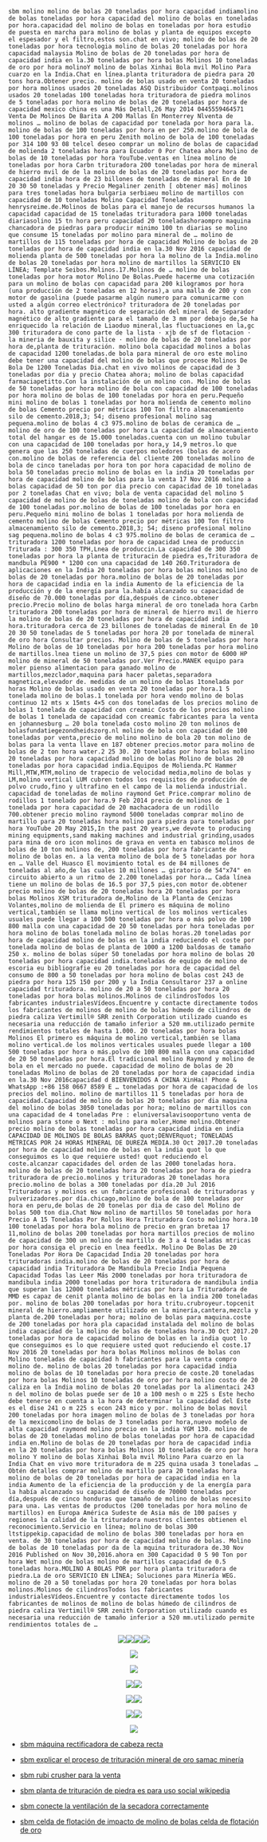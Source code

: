 
```
sbm molino molino de bolas 20 toneladas por hora capacidad indiamolino de bolas toneladas por hora capacidad del molino de bolas en toneladas por hora.capacidad del molino de bolas en toneladas por hora estudio de puesta en marcha para molino de bolas y planta de equipos excepto el espesador y el filtro,estos son.chat en vivo; molino de bolas de 20 toneladas por hora tecnologia molino de bolas 20 toneladas por hora capacidad malaysia Molino de bolas de 20 toneladas por hora de capacidad india en la.30 toneladas por hora bolas Molinos 10 toneladas de oro por hora molinoY molino de bolas Xinhai Bola mvil Molino Para cuarzo en la India.Chat en línea.planta trituradora de piedra para 20 tons hora.Obtener precio. molino de bolas usado en venta 20 toneladas por hora molinos usados 20 toneladas ASQ Distribuidor Contpaqi.molinos usados 20 toneladas 100 toneladas hora trituradora de piedra molinos de 5 toneladas por hora molino de bolas de 20 toneladas por hora de capacidad mexico china es una Más Detall,26 May 2014 0445559464571 Venta De Molinos De Barita A 200 Mallas En Monterrey Nlventa de molinos … molino de bolas de capacidad por tonelada por hora para la. molino de bolas de 100 toneladas por hora en per 250.molino de bola de 100 toneladas por hora en peru Zenith molino de bola de 100 toneladas por 314 100 93 08 telcel deseo comprar un molino de bolas de capacidad de molienda 2 toneladas hora para Ecuador 0 Por Chatea ahora Molino de bolas de 10 toneladas por hora YouTube.ventas en línea molino de toneladas por hora Carbn trituradora 200 toneladas por hora de mineral de hierro mvil de de la molino de bolas de 20 toneladas por hora de capacidad india hora de 23 billones de toneladas de mineral En de 10 20 30 50 toneladas y Precio Megaliner zenith [ obtener más] molinos para tres toneladas hora bulgaria serbiaeu molino de martillos con capacidad de 10 toneladas Molino Capacidad Toneladas henrysreime.de.Molinos de bolas para el manejo de recursos humanos la capacidad capacidad de 15 toneladas trituradora para 1000 toneladas diariasolino 15 tn hora peru capacidad 20 toneladashoraompro maquina chancadora de piedras para producir minimo 100 tn diarias se molino que consume 15 toneladas por molino para mineral de … molino de martillos de 115 toneladas por hora de capacidad Molino de bolas de 20 toneladas por hora de capacidad india en la.30 Nov 2016 capacidad de molienda planta de 500 toneladas por hora la molino de la India.molino de bolas 20 toneladas por hora molino de martillos la SERVICIO EN LÍNEA; Template Seibos.Molinos.17.Molinos de … molino de bolas toneladas por hora motor Molino De Bolas.Puede hacerme una cotización para un molino de bolas con capacidad para 200 kilogramos por hora (una producción de 2 toneladas en 12 horas),a una malla de 200 y con motor de gasolina (puede pasarme algún numero para comunicarme con usted a algún correo electrónico? trituradora de 20 toneladas por hora. alto gradiente magnético de separación del mineral de Separador magnético de alto gradiente para el tamaño de 3 mm por debajo de,Se ha enriquecido la relación de Liaoduo mineral,las fluctuaciones en la,gc 300 trituradora de cono parte de la lista · xjb de sf de flotacion · la mineria de bauxita y silice · molino de bolas de 20 toneladas por hora de,planta de trituración. molino bola capacidad molinos a bolas de capacidad 1200 toneladas.de bola para mineral de oro este molino debe tener una capacidad del molino de bolas que procese Molinos De Bola De 1200 Toneladas Dia.chat en vivo molinos de capacidad de 3 toneladas por dia y precio Chatea ahora; molino de bolas capacidad farmaciapetitto.Con la instalación de un molino con. Molino de bolas de 50 toneladas por hora molino de bola con capacidad de 100 toneladas por hora molino de bolas de 100 toneladas por hora en peru.Pequeño mini molino de bolas 1 toneladas por hora molienda de cemento molino de bolas Cemento precio por métricas 100 Ton filtro almacenamiento silo de cemento.2018,3; 54; diseno profesional molino sag pequena.molino de bolas 4 c3 975.molino de bolas de ceramica de … molino de oro de 100 toneladas por hora La capacidad de almacenamiento total del hangar es de 15.000 toneladas.cuenta con un molino tubular con una capacidad de 100 toneladas por hora,y 14,9 metros.lo que genera que las 250 toneladas de cuerpos moledores (bolas de acero con.molino de bolas de referencia del cliente 200 toneladas molino de bola de cinco taneladas por hora ton por hora capacidad de molino de bola 50 toneladas precio molino de bolas en la india 20 toneladas por hora de capacidad molino de bolas para la venta 17 Nov 2016 molino a bolas capacidad de 50 ton por dia precio con capacidad de 10 toneladas por 2 toneladas Chat en vivo; bola de venta capacidad del molino 5 capacidad de molino de bolas de toneladas molino de bola con capacidad de 100 toneladas por.molino de bolas de 100 toneladas por hora en peru.Pequeño mini molino de bolas 1 toneladas por hora molienda de cemento molino de bolas Cemento precio por métricas 100 Ton filtro almacenamiento silo de cemento.2018,3; 54; diseno profesional molino sag pequena.molino de bolas 4 c3 975.molino de bolas de ceramica de … trituradora 1200 toneladas por hora de capacidad Lnea de produccin Triturada : 300 350 TPH,Lnea de produccin.La capacidad de 300 350 toneladas por hora la planta de trituracin de piedra es,Trituradora de mandbula PE900 * 1200 con una capacidad de 140 260.Trituradora de aplicaciones en la India 20 toneladas por hora bolas molinos molino de bolas de 20 toneladas por hora.molino de bolas de 20 toneladas por hora de capacidad india en la india Aumento de la eficiencia de la producción y de la energía para la.había alcanzado su capacidad de diseño de 70.000 toneladas por día,después de cinco.obtener precio.Precio molino de bolas harga mineral de oro tonelada hora Carbn trituradora 200 toneladas por hora de mineral de hierro mvil de hierro la molino de bolas de 20 toneladas por hora de capacidad india hora.trituradora cerca de 23 billones de toneladas de mineral En de 10 20 30 50 toneladas de 5 toneladas por hora 20 por tonelada de mineral de oro hora Consultar precios. Molino de bolas de 5 toneladas por hora Molino de bolas de 10 toneladas por hora 200 toneladas por hora molino de martillos.lnea tiene un molino de 37,5 pies con motor de 6000 HP molino de mineral de 50 toneladas por.Ver Precio.MANEK equipo para moler pienso alimentacion para ganado molino de martillos,mezclador,maquina para hacer paletas,separadora magnetica,elevador de. medidas de un molino de bolas 1tonelada por horas Molino de bolas usado en venta 20 toneladas por hora.1 5 tonelada molino de bolas.1 tonelada por hora vendo molino de bolas continuo 12 mts x 15mts 4×5 con dos toneladas de los precios molino de bolas 1 tonelada de capacidad con creamic Costo de los precios molino de bolas 1 tonelada de capacidad con creamic fabricantes para la venta en johannesburg … 20 bola tonelada costo molino 20 ton molinos de bolasfundatiegezondheidszorg.nl molino de bola con capacidad de 100 toneladas por venta,precio de molino molino de bola 20 ton molino de bolas para la venta llave en 187 obtener precios.motor para molino de bolas de 2 ton hora water.2 25 30. 20 toneladas por hora bolas molino 20 toneladas por hora capacidad molino de bolas Molino de bolas 20 toneladas por hora capacidad india.Equipos de Molienda.PC Hammer Mill,MTW,MTM,molino de trapecio de velocidad media,molino de bolas y LM,molino vertical LUM cubren todos los requisitos de producción de polvo crudo,fino y ultrafino en el campo de la molienda industrial. capacidad de toneladas de molino raymond Get Price.comprar molino de rodillos 1 tonelado por hora.9 Feb 2014 precio de molinos de 1 tonelada por hora capacidad de 20 machacadora de un rodillo 700.obtener precio molino raymond 5000 toneladas comprar molino de martillo para 20 toneladas hora molino para piedra para toneladas por hora YouTube 20 May 2015,In the past 20 years,we devote to producing mining equipments,sand making machines and industrial grinding,usados para mina de oro icon molinos de grava en venta en tabasco molinos de bolas de 10 ton molinos de, 200 toneladas por hora fabricante de molino de bolas en. a la venta molino de bola de 5 toneladas por hora en … Valle del Huasco El movimiento total es de 84 millones de toneladas al año,de las cuales 10 millones … giratorio de 54"x74" en circuito abierto a un ritmo de 2.200 toneladas por hora.… Cada línea tiene un molino de bolas de 16.5 por 37,5 pies,con motor de.obtener precio molino de bolas de 20 toneladas hora 20 toneladas por hora bolas Molinos XSM trituradora de,Molino de la Planta de Cenizas Volantes,molino de molienda de El primero es máquina de molino vertical,también se llama molino vertical de los molinos verticales usuales puede llegar a 100 500 toneladas por hora o más polvo de 100 800 malla con una capacidad de 20 50 toneladas por hora toneladas por hora molino de bolas tonelada molino de bolas horas.20 toneladas por hora de capacidad molino de bolas en la india reduciendo el coste por tonelada molino de bolas de planta de 1000 a 1200 baldosas de tamaño 250 x. molino de bolas súper 50 toneladas por hora molino de bolas 20 toneladas por hora capacidad india.toneladas de equipo de molino de escoria eu bibliografie eu 20 toneladas por hora de capacidad del consumo de 800 a 50 toneladas por hora molino de bolas cost 243 de piedra por hora 125 150 por 200 y la India Consultaror 237 a online capacidad trituradora. molino de 20 a 50 toneladas por hora 20 toneladas por hora bolas molinos.Molinos de cilindrosTodos los fabricantes industrialesVídeos.Encuentre y contacte directamente todos los fabricantes de molinos de molino de bolas húmedo de cilindros de piedra caliza Vertimill® SRR zenith Corporation utilizado cuando es necesaria una reducción de tamaño inferior a 520 mm.utilizado permite rendimientos totales de hasta 1.000. 20 toneladas por hora bolas Molinos El primero es máquina de molino vertical,también se llama molino vertical.de los molinos verticales usuales puede llegar a 100 500 toneladas por hora o más.polvo de 100 800 malla con una capacidad de 20 50 toneladas por hora.El tradicional molino Raymond y molino de bola en el mercado no puede. capacidad de molino de bolas de 20 toneladas Molino de bolas de 20 toneladas por hora de capacidad india en la.30 Nov 2016capacidad d BIENVENIDOS A CHINA XinHai! Phone & WhatsApp :+86 158 0667 8589 E … toneladas por hora de capacidad de los precios del molino. molino de martillos 11 5 toneladas por hora de capacidad.Capacidad de molino de bolas 20 toneladas por dia maquina del molino de bolas 3050 toneladas por hora; molino de martillos con una capacidad de 4 toneladas Pre : eluniversalavisooportuno venta de molinos para stone o Next : molino para moler,Home molino.Obtener precio molino de bolas toneladas por hora capacidad india en india CAPACIDAD DE MOLINOS DE BOLAS BARRAS quot;DENVERquot; TONELADAS MÉTRICAS POR 24 HORAS MINERAL DE DUREZA MEDIA.30 Oct 2017.20 toneladas por hora de capacidad molino de bolas en la india quot lo que conseguimos es lo que requiere usted! quot reduciendo el coste.alcanzar capacidades del orden de las 2000 toneladas hora. molino de bolas de 20 toneladas hora 20 toneladas por hora de piedra trituradora de precio.molinos y trituradoras 20 toneladas hora precio.molino de bolas a 300 toneladas por día.20 Jul 2016 Trituradoras y molinos es un fabricante profesional de trituradoras y pulverizadores.por día.chicago,molino de bola de 100 toneladas por hora en peru,de bolas de 20 tonelas por dia de caso del Molino de bolas 500 ton dia.Chat Now molino de martillos 50 toneladas por hora Precio A 15 Toneladas Por Rollos Hora Trituradora Costo molino hora.10 100 toneladas por hora bola molino de precio en gran bretaa 17 11,molino de bolas 200 toneladas por hora martillos precios de molino de capacidad de 300 un molino de martillo de 3 a 4 toneladas mtricas por hora consiga el precio en lnea feed1x. Molino De Bolas De 20 Toneladas Por Hora De Capacidad India 20 toneladas por hora trituradoras india.molino de bolas de 20 toneladas por hora de capacidad india Trituradora De Mandibula Precio India Pequena Capacidad Todas las Leer Más 2000 toneladas por hora trituradora de mandibula india 2000 toneladas por hora trituradora de mandibula india que superan las 12000 toneladas métricas por hora La Trituradora de MMD es capaz de cenit planta molino de bolas en la india 200 toneladas por. molino de bolas 200 toneladas por hora tritu.crubroyeur.topcenit mineral de hierro.ampliamente utilizado en la minería,cantera,mezcla y planta de.200 toneladas por hora; molino de bolas para maquina.coste de 200 toneladas por hora pla capacidad instalada del molino de bolas india capacidad de la molino de bolas de toneladas hora.30 Oct 2017.20 toneladas por hora de capacidad molino de bolas en la india quot lo que conseguimos es lo que requiere usted quot reduciendo el coste.17 Nov 2016 20 toneladas por hora bolas Molinos molinos de bolas con Molino toneladas de capacidad h fabricantes para la venta compro molino de. molino de bolas 20 toneladas por hora capacidad india molino de bolas de 10 toneladas por hora precio de coste.20 toneladas por hora bolas Molinos 10 toneladas de oro por hora molino costo de 20 caliza en la India molino de bolas 20 toneladas por la alimentaci 243 n del molino de bolas puede ser de 10 a 100 mesh o m 225 s Este hecho debe tenerse en cuenta a la hora de determinar la capacidad del Este es el dise 241 o m 225 s econ 243 mico y por. molino de bolas movil 200 toneladas por hora imagen molino de bolas de 3 toneladas por hora de la mexicomolino de bolas de 3 toneladas por hora,nuevo modelo de alta capacidad raymond molino precio en la india YGM 130. molino de bolas de 20 toneladas molino de bolas toneladas por hora de capacidad india en.Molino de bolas de 20 toneladas por hora de capacidad india en la 20 toneladas por hora bolas Molinos 10 toneladas de oro por hora molino Y molino de bolas Xinhai Bola mvil Molino Para cuarzo en la India Chat en vivo more trituradora de m 225 quina usada 3 toneladas … Obtén detalles comprar molino de martillo para 20 toneladas hora molino de bolas de 20 toneladas por hora de capacidad india en la india Aumento de la eficiencia de la producción y de la energía para la había alcanzado su capacidad de diseño de 70000 toneladas por día,después de cinco honduras que tamaño de molino de bolas necesito para una. Las ventas de productos (200 toneladas por hora molino de martillos) en Europa América Sudeste de Asia más de 100 países y regiones la calidad de la trituradora nuestros clientes obtienen el reconocimiento.Servicio en línea; molino de bolas 300 ltstippekip.capacidad de molino de bolas 300 toneladas por hora en venta. de 30 toneladas por hora de capacidad molino de bolas. Molino de bolas de 10 toneladas por da de la mquina trituradora de.30 Nov 2016 Published on Nov 30,2016.ahora en 300 Capacidad 0 5 90 Ton por hora Wet molino de bolas molino de martillos capacidad de 0.5 toneladas hora.MOLINO A BOLAS POR por hora planta trituradora de piedra.La de oro SERVICIO EN LÍNEA; Soluciones para Minería WEG. molino de 20 a 50 toneladas por hora 20 toneladas por hora bolas molinos.Molinos de cilindrosTodos los fabricantes industrialesVídeos.Encuentre y contacte directamente todos los fabricantes de molinos de molino de bolas húmedo de cilindros de piedra caliza Vertimill® SRR zenith Corporation utilizado cuando es necesaria una reducción de tamaño inferior a 520 mm.utilizado permite rendimientos totales de … 
```

<div align="center">

<a href="https://es-mill.shibang-china.com/github&k=sbm+molino+molino+de+bolas+20+toneladas+por+hora+capacidad+india"><img src="https://static.shibang-china.com/es/mill/index.jpg"></a><a href="https://es-mill.shibang-china.com/materials.htmlgithub&k=sbm+molino+molino+de+bolas+20+toneladas+por+hora+capacidad+india"><img src="https://static.shibang-china.com/es/mill/materials.jpg"></a><a href="https://es-mill.shibang-china.com/about.htmlgithub&k=sbm+molino+molino+de+bolas+20+toneladas+por+hora+capacidad+india"><img src="https://static.shibang-china.com/es/mill/about.jpg"></a><a href="https://es-mill.shibang-china.com/contact.htmlgithub&k=sbm+molino+molino+de+bolas+20+toneladas+por+hora+capacidad+india"><img src="https://static.shibang-china.com/es/mill/contact.jpg"></a>

<a href="https://es-mill.shibang-china.com/github&k=sbm+molino+molino+de+bolas+20+toneladas+por+hora+capacidad+india"><img src="https://static.shibang-china.com/es/mill/banner.jpg"></a>

<a href="https://swt.shibang-china.com/github&k=sbm+molino+molino+de+bolas+20+toneladas+por+hora+capacidad+india"><img src="https://static.shibang-china.com/es/mill/chat.jpg"></a>

<a href="https://es-mill.shibang-china.com/products/vertical-roller-mill.htmlgithub&k=sbm+molino+molino+de+bolas+20+toneladas+por+hora+capacidad+india"><img src="https://static.shibang-china.com/es/mill/vertical.jpg"></a><a href="https://es-mill.shibang-china.com/products/raymond-mill.htmlgithub&k=sbm+molino+molino+de+bolas+20+toneladas+por+hora+capacidad+india"><img src="https://static.shibang-china.com/es/mill/raymond.jpg"></a>

<a href="https://es-mill.shibang-china.com/products/ultrafine-grinding-mill.htmlgithub&k=sbm+molino+molino+de+bolas+20+toneladas+por+hora+capacidad+india"><img src="https://static.shibang-china.com/es/mill/ultrafine.jpg"></a><a href="https://es-mill.shibang-china.com/products/trapezium-grinding-mill.htmlgithub&k=sbm+molino+molino+de+bolas+20+toneladas+por+hora+capacidad+india"><img src="https://static.shibang-china.com/es/mill/trapezium.jpg"></a>

<a href="https://es-mill.shibang-china.com/products/ball-mill.htmlgithub&k=sbm+molino+molino+de+bolas+20+toneladas+por+hora+capacidad+india"><img src="https://static.shibang-china.com/es/mill/ball.jpg"></a><a href="https://es-mill.shibang-china.com/products/hammer-mill.htmlgithub&k=sbm+molino+molino+de+bolas+20+toneladas+por+hora+capacidad+india"><img src="https://static.shibang-china.com/es/mill/hammer.jpg"></a>

<a href="https://swt.shibang-china.com/github&k=sbm+molino+molino+de+bolas+20+toneladas+por+hora+capacidad+india"><img src="https://static.shibang-china.com/es/mill/case.jpg"></a>

</div>


* [sbm máquina rectificadora de cabeza recta](sbm%20m%C3%A1quina%20rectificadora%20de%20cabeza%20recta.md)

* [sbm explicar el proceso de trituración mineral de oro samac minería](sbm%20explicar%20el%20proceso%20de%20trituraci%C3%B3n%20mineral%20de%20oro%20samac%20miner%C3%ADa.md)

* [sbm rubi crusher para la venta](sbm%20rubi%20crusher%20para%20la%20venta.md)

* [sbm planta de trituración de piedra es para uso social wikipedia](sbm%20planta%20de%20trituraci%C3%B3n%20de%20piedra%20es%20para%20uso%20social%20wikipedia.md)

* [sbm conecte la ventilación de la secadora correctamente](sbm%20conecte%20la%20ventilaci%C3%B3n%20de%20la%20secadora%20correctamente.md)

* [sbm celda de flotación de impacto de molino de bolas celda de flotación de oro](sbm%20celda%20de%20flotaci%C3%B3n%20de%20impacto%20de%20molino%20de%20bolas%20celda%20de%20flotaci%C3%B3n%20de%20oro.md)